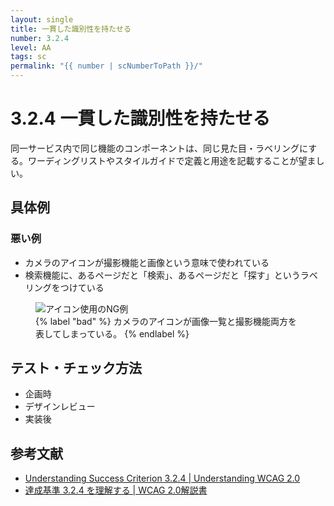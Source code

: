 ```yaml
---
layout: single
title: 一貫した識別性を持たせる
number: 3.2.4
level: AA
tags: sc
permalink: "{{ number | scNumberToPath }}/"
---
```


# 3.2.4 一貫した識別性を持たせる

同一サービス内で同じ機能のコンポーネントは、同じ見た目・ラベリングにする。ワーディングリストやスタイルガイドで定義と用途を記載することが望ましい。

## 具体例

### 悪い例

- カメラのアイコンが撮影機能と画像という意味で使われている
- 検索機能に、あるページだと「検索」、あるページだと「探す」というラベリングをつけている

<figure>
<img src="/img/3/2/4/3.2.4.png" alt="アイコン使用のNG例" />
<figcaption>
{% label "bad" %}
カメラのアイコンが画像一覧と撮影機能両方を表してしまっている。
{% endlabel %}
</figcaption>
</figure>

## テスト・チェック方法

- 企画時
- デザインレビュー
- 実装後

## 参考文献

- [Understanding Success Criterion 3.2.4 | Understanding WCAG 2.0](https://www.w3.org/TR/UNDERSTANDING-WCAG20/consistent-behavior-consistent-functionality.html)
- [達成基準 3.2.4 を理解する | WCAG 2.0解説書](https://waic.jp/docs/UNDERSTANDING-WCAG20/consistent-behavior-consistent-functionality.html)
